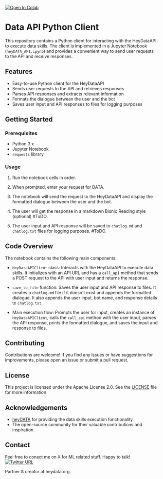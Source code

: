 [![Open In Colab](https://colab.research.google.com/assets/colab-badge.svg)](https://colab.research.google.com/github/ranvier2d2/DATA-API-Python/blob/main/DATA_API.ipynb)


# Data API Python Client

This repository contains a Python client for interacting with the HeyDataAPI to execute data skills. The client is implemented in a Jupyter Notebook (`heyDATA_API.ipynb`) and provides a convenient way to send user requests to the API and receive responses.

## Features

- Easy-to-use Python client for the HeyDataAPI
- Sends user requests to the API and retrieves responses
- Parses API responses and extracts relevant information
- Formats the dialogue between the user and the bot
- Saves user input and API responses to files for logging purposes

## Getting Started

### Prerequisites

- Python 3.x
- Jupyter Notebook
- `requests` library

### Usage

1. Run the notebook cells in order.

2. When prompted, enter your request for DATA.

3. The notebook will send the request to the HeyDataAPI and display the formatted dialogue between the user and the bot.

4. The user will get the response in a markdown Bionic Reading style (optional) #ToDO.

5. The user input and API response will be saved to `chatlog.md` and `chatlog.txt` files for logging purposes. #ToDO.

## Code Overview

The notebook contains the following main components:

- `HeyDataAPIClient` class: Interacts with the HeyDataAPI to execute data skills. It initializes with an API URL and has a `call_api` method that sends a POST request to the API with user input and returns the response.

- `save_to_file` function: Saves the user input and API response to files. It creates a `chatlog.md` file if it doesn't exist and appends the formatted dialogue. It also appends the user input, bot name, and response details to `chatlog.txt`.

- Main execution flow: Prompts the user for input, creates an instance of `HeyDataAPIClient`, calls the `call_api` method with the user input, parses the API response, prints the formatted dialogue, and saves the input and response to files.

## Contributing

Contributions are welcome! If you find any issues or have suggestions for improvements, please open an issue or submit a pull request.

## License

This project is licensed under the Apache License 2.0. See the [LICENSE](LICENSE) file for more information.

## Acknowledgements

- [heyDATA](https://chat.heydata.org) for providing the data skills execution functionality.
- The open-source community for their valuable contributions and inspiration.

## Contact
Feel free to conact me on X for ML related stuff. Happy to talk! [![Twitter URL](https://img.shields.io/twitter/url/https/twitter.com/Dis_Trackted.svg?style=social&label=Follow%20%40Dis_Trackted)](https://twitter.com/Dis_Trackted)

Partner & creator at heydata.org.
